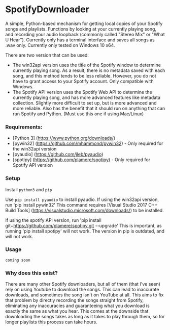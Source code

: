 # SpotifyDownloader
A simple, Python-based mechanism for getting local copies of your Spotify songs and playlists. Functions by looking at your currently playing song, and recording your audio loopback (commonly called "Stereo Mix" or "What U Hear"). Currently only has a terminal interface and saves all songs as .wav only. Currently only tested on Windows 10 x64.

There are two version that can be used:
- The win32api version uses the title of the Spotify window to determine currently playing song. As a result, there is no metadata saved with each song, and this method tends to be less reliable. However, you do not have to grant access to your Spotify account. Only compatible with Windows.
- The Spotify API version uses the Spotify Web API to determine the currently playing song, and has more advanced features like metadata collection. Slightly more difficult to set up, but is more advanced and more reliable. Also has the benefit that it should run on anything that can run Spotify and Python. (Must use this one if using Mac/Linux)

### Requirements:
- [Python 3] (https://www.python.org/downloads/)
- [pywin32] (https://github.com/mhammond/pywin32) - Only required for the win32api version
- [pyaudio] (https://github.com/jleb/pyaudio)
- [spotipy] (https://github.com/plamere/spotipy) - Only required for Spotify API version

### Setup

Install `python3` and `pip`

Use `pip install pyaudio` to install pyaudio.
If using the win32api version, run 'pip install pywin32'
This command requires [Visual Studio 2017 C++ Build Tools] (https://visualstudio.microsoft.com/downloads/) to be installed.

If using the spotify API version, run 'pip install git+https://github.com/plamere/spotipy.git --upgrade'
This is important, as running 'pip install spotipy' will not work. The version in pip is outdated, and will not work.

### Usage

`coming soon`

### Why does this exist?

There are many other Spotify downloaders, but all of them (that I've seen) rely on using Youtube to download the songs. This can lead to inaccurate downloads, and sometimes the song isn't on YouTube at all.
This aims to fix that problem by directly recording the songs straight from Spotify, eliminating any inaccuracies and guaranteeing what you download is exactly the same as what you hear.
This comes at the downside that downloading the songs takes as long as it takes to play through them, so for longer playlists this process can take hours.